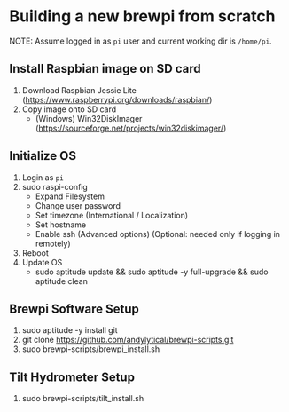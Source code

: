 # Building a new brewpi from scratch

NOTE: Assume logged in as `pi` user and current working dir is `/home/pi`.

## Install Raspbian image on SD card
1. Download Raspbian Jessie Lite (https://www.raspberrypi.org/downloads/raspbian/)
1. Copy image onto SD card
   * (Windows) Win32DiskImager (https://sourceforge.net/projects/win32diskimager/)

## Initialize OS
1. Login as `pi`
1. sudo raspi-config
   * Expand Filesystem
   * Change user password
   * Set timezone (International / Localization)
   * Set hostname
   * Enable ssh (Advanced options) (Optional: needed only if logging in remotely)
1. Reboot
1. Update OS
   * sudo aptitude update && sudo aptitude -y full-upgrade && sudo aptitude clean

## Brewpi Software Setup
1. sudo aptitude -y install git
1. git clone https://github.com/andylytical/brewpi-scripts.git
1. sudo brewpi-scripts/brewpi_install.sh

## Tilt Hydrometer Setup
1. sudo brewpi-scripts/tilt_install.sh
